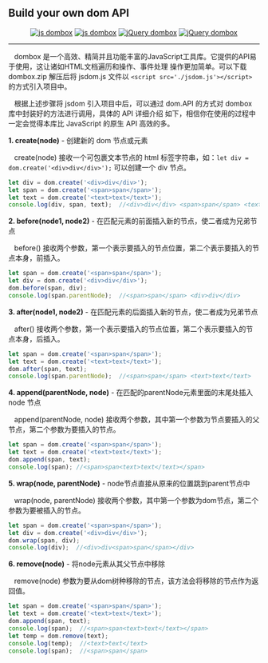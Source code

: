 ## Build your own dom API
<p align="center">
  <a href="https://github.com/yingjieweb/dombox"><img src="https://img.shields.io/badge/js%20dombox-%E4%B8%AD%E6%96%87-yellow" alt="js dombox"></a>
  <a href="https://github.com/yingjieweb/dombox/tree/master/lang/english/jsdom"><img src="https://img.shields.io/badge/js%20dombox-%E8%8B%B1%E6%96%87-yellow" alt="js dombox"></a>
  <a href="https://github.com/yingjieweb/dombox/tree/master/lang/chinese/jqdom"><img src="https://img.shields.io/badge/jQuery%20dombox-%E4%B8%AD%E6%96%87-blue" alt="jQuery dombox"></a>
  <a href="https://github.com/yingjieweb/dombox/tree/master/lang/english/jqdom"><img src="https://img.shields.io/badge/jQuery%20dombox-%E8%8B%B1%E6%96%87-blue" alt="jQuery dombox"></a>
</p>

------

&nbsp;&nbsp; dombox 是一个高效、精简并且功能丰富的JavaScript工具库。它提供的API易于使用，这让诸如HTML文档遍历和操作、事件处理
操作更加简单。可以下载 dombox.zip 解压后将 jsdom.js 文件以 `<script src='./jsdom.js'></script>` 的方式引入项目中。

&nbsp;&nbsp; 根据上述步骤将 jsdom 引入项目中后，可以通过 dom.API 的方式对 dombox 库中封装好的方法进行调用，具体的 API 详细介绍
如下，相信你在使用的过程中一定会觉得本库比 JavaScript 的原生 API 高效的多。

**1. create(node)** - 创建新的 dom 节点或元素

&nbsp;&nbsp; create(node) 接收一个可包裹文本节点的 html 标签字符串，如：`let div = dom.create('<div>div</div>');` 可以创建一个 div 节点。
```JavaScript
let div = dom.create('<div>div</div>');
let span = dom.create('<span>span</span>');
let text = dom.create('<text>text</text>');
console.log(div, span, text);  //<div>div</div> <span>span</span> <text>text</text>
```
**2. before(node1, node2)** - 在匹配元素的前面插入新的节点，使二者成为兄弟节点

&nbsp;&nbsp; before() 接收两个参数，第一个表示要插入的节点位置，第二个表示要插入的节点本身，前插入。
```JavaScript
let span = dom.create('<span>span</span>');
let div = dom.create('<div>div</div>');
dom.before(span, div);
console.log(span.parentNode);  //<span>span</span> <div>div</div>
```
**3. after(node1, node2)** - 在匹配元素的后面插入新的节点，使二者成为兄弟节点

&nbsp;&nbsp; after() 接收两个参数，第一个表示要插入的节点位置，第二个表示要插入的节点本身，后插入。
```JavaScript
let span = dom.create('<span>span</span>');
let text = dom.create('<text>text</text>');
dom.after(span, text);
console.log(span.parentNode);  //<span>span</span> <text>text</text>
```
**4. append(parentNode, node)** - 在匹配的parentNode元素里面的末尾处插入 node 节点

&nbsp;&nbsp; append(parentNode, node) 接收两个参数，其中第一个参数为节点要插入的父节点，第二个参数为要插入的节点。
```JavaScript
let span = dom.create('<span>span</span>');
let text = dom.create('<text>text</text>');
dom.append(span, text);
console.log(span); //<span>span<text>text</text></span>
```
**5. wrap(node, parentNode)** - node节点直接从原来的位置跳到parent节点中

&nbsp;&nbsp; wrap(node, parentNode) 接收两个参数，其中第一个参数为dom节点，第二个参数为要被插入的节点。
```JavaScript
let span = dom.create('<span>span</span>');
let div = dom.create('<div>div</div>');
dom.wrap(span, div);
console.log(div);  //<div>div<span>span</span></div>
```
**6. remove(node)** - 将node元素从其父节点中移除

&nbsp;&nbsp; remove(node) 参数为要从dom树种移除的节点，该方法会将移除的节点作为返回值。
```JavaScript
let span = dom.create('<span>span</span>');
let text = dom.create('<text>text</text>');
dom.append(span, text);
console.log(span);  //<span>span<text>text</text></span>
let temp = dom.remove(text);
console.log(temp);  //<text>text</text>
console.log(span);  //<span>span</span>
```
